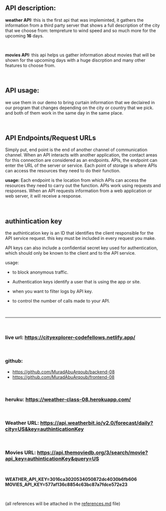 ## API description: 

**weather API:** this is the first api that was impleminted, it gathers the information from a third party server that shows a full description of the city that we choose from: tempreture to wind speed and so much more for the upcoming **16** days.

<br>

**movies API:** this api helps us gather information about movies that will be shown for the upcoming days with a huge discrption and many other features to choose from.

<br>

## API usage:

we use them in our demo to bring curtain information that we declaired in our program that changes depending on the city or country that we pick. and both of them work in the same day in the same place.


<br>

## API Endpoints/Request URLs

Simply put, end point is the end of another channel of communication channel. When an API interacts with another application, the contact areas for this connection are considered as an endpoints. APIs, the endpoint can enter the URL of the server or service. Each point of storage is where APIs can access the resources they need to do their function.

**usage:** Each endpoint is the location from which APIs can access the resources they need to carry out the function. APIs work using requests and responses.  When an API requests information from a web application or web server, it will receive a response.

<br>

## authintication key

the authintication key is an ID that identifies the client responsible for the API service request. this key must be included in every request you make. 

API keys can also include a confidential secret key used for authentication, which should only be known to the client and to the API service.

usage: 
- to block anonymous traffic.

- Authentication keys identify a user that is using the app or site.

- when you want to filter logs by API key.

- to control the number of calls made to your API.


<br>

<hr>

<br>

### live url: https://cityexplorer-codefellows.netlify.app/

<br>

### github: 
- https://github.com/MuradAbuArqoub/backend-08
- https://github.com/MuradAbuArqoub/frontend-08

<br>

### heruku: https://weather-class-08.herokuapp.com/

<br>

### Weather URL: https://api.weatherbit.io/v2.0/forecast/daily?city=US&key=authinticationKey

<br>

### Movies URL: https://api.themoviedb.org/3/search/movie?api_key=authinticationKey&query=US

<br>

**WEATHER_API_KEY=3016ca3020534050872dc4030b6fb606**
**MOVIES_API_KEY=577af136c8854c63bc87a7fdce572e23**


<br>

(all references will be attached in the [references.md](references.md) file)